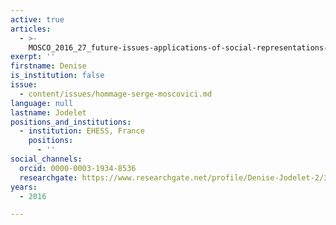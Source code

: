 ```yaml
---
active: true
articles:
  - >-
    MOSCO_2016_27_future-issues-applications-of-social-representations-to-education-and-health
exerpt: ''
firstname: Denise
is_institution: false
issue:
  - content/issues/hommage-serge-moscovici.md
language: null
lastname: Jodelet
positions_and_institutions:
  - institution: EHESS, France
    positions:
      - ''
social_channels:
  orcid: 0000-0003-1934-8536
  researchgate: https://www.researchgate.net/profile/Denise-Jodelet-2/3
years:
  - 2016

---
```

